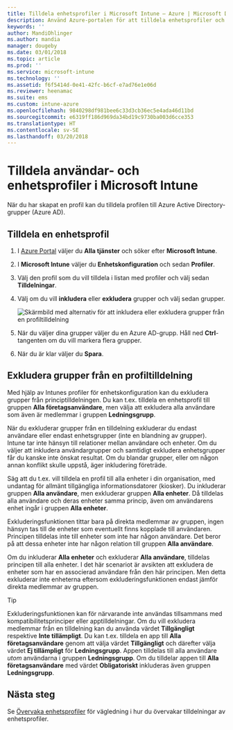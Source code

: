 ```yaml
---
title: Tilldela enhetsprofiler i Microsoft Intune – Azure | Microsoft Docs
description: Använd Azure-portalen för att tilldela enhetsprofiler och principer till användare och enheter. Lär dig hur du undantar grupper från en profiltilldelning i Microsoft Intune.
keywords: ''
author: MandiOhlinger
ms.author: mandia
manager: dougeby
ms.date: 03/01/2018
ms.topic: article
ms.prod: ''
ms.service: microsoft-intune
ms.technology: ''
ms.assetid: f6f5414d-0e41-42fc-b6cf-e7ad76e1e06d
ms.reviewer: heenamac
ms.suite: ems
ms.custom: intune-azure
ms.openlocfilehash: 9840298df981bee6c33d3cb36ec5e4ada46d11bd
ms.sourcegitcommit: e6319ff186d969da34bd19c9730ba003d6cce353
ms.translationtype: HT
ms.contentlocale: sv-SE
ms.lasthandoff: 03/20/2018
---
```

# <a name="assign-user-and-device-profiles-in-microsoft-intune"></a>Tilldela användar- och enhetsprofiler i Microsoft Intune

När du har skapat en profil kan du tilldela profilen till Azure Active Directory-grupper (Azure AD).

## <a name="assign-a-device-profile"></a>Tilldela en enhetsprofil

1. I [Azure Portal](https://portal.azure.com) väljer du **Alla tjänster** och söker efter **Microsoft Intune**.
2. I **Microsoft Intune** väljer du **Enhetskonfiguration** och sedan **Profiler**.
3. Välj den profil som du vill tilldela i listan med profiler och välj sedan **Tilldelningar**.
4. Välj om du vill **inkludera** eller **exkludera** grupper och välj sedan grupper.  

    ![Skärmbild med alternativ för att inkludera eller exkludera grupper från en profiltilldelning](./media/group-include-exclude.png)

5. När du väljer dina grupper väljer du en Azure AD-grupp. Håll ned **Ctrl**-tangenten om du vill markera flera grupper.
6. När du är klar väljer du **Spara**.

## <a name="exclude-groups-from-a-profile-assignment"></a>Exkludera grupper från en profiltilldelning

Med hjälp av Intunes profiler för enhetskonfiguration kan du exkludera grupper från principtilldelningen. Du kan t.ex. tilldela en enhetsprofil till gruppen **Alla företagsanvändare**, men välja att exkludera alla användare som även är medlemmar i gruppen **Ledningsgrupp**.

När du exkluderar grupper från en tilldelning exkluderar du endast användare eller endast enhetsgrupper (inte en blandning av grupper). Intune tar inte hänsyn till relationer mellan användare och enheter. Om du väljer att inkludera användargrupper och samtidigt exkludera enhetsgrupper får du kanske inte önskat resultat. Om du blandar grupper, eller om någon annan konflikt skulle uppstå, äger inkludering företräde.

Säg att du t.ex. vill tilldela en profil till alla enheter i din organisation, med undantag för allmänt tillgängliga informationsdatorer (kiosker). Du inkluderar gruppen **Alla användare**, men exkluderar gruppen **Alla enheter**. Då tilldelas alla användare och deras enheter samma princip, även om användarens enhet ingår i gruppen **Alla enheter**.

Exkluderingsfunktionen tittar bara på direkta medlemmar av gruppen, ingen hänsyn tas till de enheter som eventuellt finns kopplade till användaren. Principen tilldelas inte till enheter som inte har någon användare. Det beror på att dessa enheter inte har någon relation till gruppen **Alla användare**.

Om du inkluderar **Alla enheter** och exkluderar **Alla användare**, tilldelas principen till alla enheter. I det här scenariot är avsikten att exkludera de enheter som har en associerad användare från den här principen. Men detta exkluderar inte enheterna eftersom exkluderingsfunktionen endast jämför direkta medlemmar av gruppen.

>[!TIP]
>Exkluderingsfunktionen kan för närvarande inte användas tillsammans med kompatibilitetsprinciper eller apptilldelningar. Om du vill exkludera medlemmar från en tilldelning kan du använda värdet **Tillgängligt** respektive **Inte tillämpligt**. Du kan t.ex. tilldela en app till **Alla företagsanvändare** genom att välja värdet **Tillgängligt** och därefter välja värdet **Ej tillämpligt** för **Ledningsgrupp**. Appen tilldelas till alla användare *utom* användarna i gruppen **Ledningsgrupp**. Om du tilldelar appen till **Alla företagsanvändare** med värdet **Obligatoriskt** inkluderas även gruppen **Ledningsgrupp**.

## <a name="next-steps"></a>Nästa steg
Se [Övervaka enhetsprofiler](device-profile-monitor.md) för vägledning i hur du övervakar tilldelningar av enhetsprofiler.
